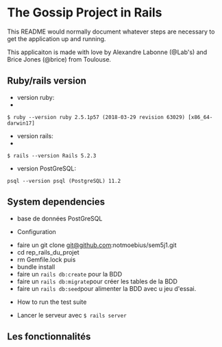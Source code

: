 # The Gossip Project in Rails

This README would normally document whatever steps are necessary to get the
application up and running.

This applicaiton is made with love by Alexandre Labonne (@Lab's) and Brice Jones (@brice) from Toulouse.

## Ruby/rails version
  - version ruby:
  - 
``` $ ruby --version ruby 2.5.1p57 (2018-03-29 revision 63029) [x86_64-darwin17] ```

  - version rails:
  - 
```$ rails --version Rails 5.2.3 ```

  - version PostGreSQL:

``` psql --version psql (PostgreSQL) 11.2 ```

## System dependencies
- base de données PostGreSQL

* Configuration
- faire un git clone git@github.com:notmoebius/sem5j1.git
- cd rep_rails_du_projet
- rm Gemfile.lock puis
- bundle install
- faire un ```rails db:create``` pour la BDD
- faire un ```rails db:migrate```pour créer les tables de la BDD
- faire un ```rails db:seed```pour alimenter la BDD avec u jeu d'essai.

* How to run the test suite
- Lancer le serveur avec ```$ rails server```


## Les fonctionnalités

